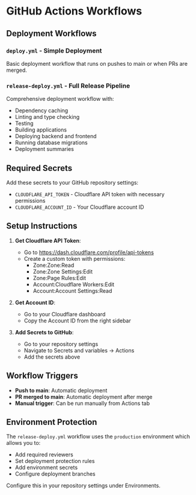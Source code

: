 # GitHub Actions Workflows

## Deployment Workflows

### `deploy.yml` - Simple Deployment
Basic deployment workflow that runs on pushes to main or when PRs are merged.

### `release-deploy.yml` - Full Release Pipeline
Comprehensive deployment workflow with:
- Dependency caching
- Linting and type checking
- Testing
- Building applications
- Deploying backend and frontend
- Running database migrations
- Deployment summaries

## Required Secrets

Add these secrets to your GitHub repository settings:

- `CLOUDFLARE_API_TOKEN` - Cloudflare API token with necessary permissions
- `CLOUDFLARE_ACCOUNT_ID` - Your Cloudflare account ID

## Setup Instructions

1. **Get Cloudflare API Token**:
   - Go to https://dash.cloudflare.com/profile/api-tokens
   - Create a custom token with permissions:
     - Zone:Zone:Read
     - Zone:Zone Settings:Edit
     - Zone:Page Rules:Edit
     - Account:Cloudflare Workers:Edit
     - Account:Account Settings:Read

2. **Get Account ID**:
   - Go to your Cloudflare dashboard
   - Copy the Account ID from the right sidebar

3. **Add Secrets to GitHub**:
   - Go to your repository settings
   - Navigate to Secrets and variables → Actions
   - Add the secrets above

## Workflow Triggers

- **Push to main**: Automatic deployment
- **PR merged to main**: Automatic deployment after merge
- **Manual trigger**: Can be run manually from Actions tab

## Environment Protection

The `release-deploy.yml` workflow uses the `production` environment which allows you to:
- Add required reviewers
- Set deployment protection rules
- Add environment secrets
- Configure deployment branches

Configure this in your repository settings under Environments.